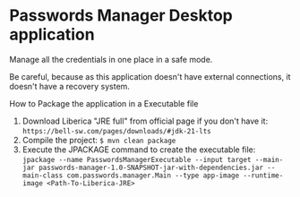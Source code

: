 # Passwords Manager Desktop application
Manage all the credentials in one place in a safe mode.

Be careful, because as this application doesn't have external connections, it doesn't have a recovery system.

How to Package the application in a Executable file
1. Download Liberica "JRE full" from official page if you don't have it: `https://bell-sw.com/pages/downloads/#jdk-21-lts`
2. Compile the project:
`$ mvn clean package`
3. Execute the JPACKAGE command to create the executable file:<br>
`jpackage --name PasswordsManagerExecutable --input target --main-jar passwords-manager-1.0-SNAPSHOT-jar-with-dependencies.jar --main-class com.passwords.manager.Main --type app-image --runtime-image <Path-To-Liberica-JRE>`
